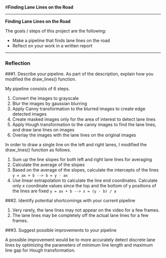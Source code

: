 #**Finding Lane Lines on the Road** 

---

**Finding Lane Lines on the Road**

The goals / steps of this project are the following:
* Make a pipeline that finds lane lines on the road
* Reflect on your work in a written report


[//]: # (Image References)

[image1]: ./examples/grayscale.jpg "Grayscale"

---

### Reflection

###1. Describe your pipeline. As part of the description, explain how you modified the draw_lines() function.

My pipeline consists of 6 steps. 
1. Convert the images to grayscale
2. Blur the images by gaussian blurring
3. Apply Canny transformation to the blurred images to create edge detected images
4. Create masked images only for the area of interest to detect lane lines
5. Apply Hough transformation to the canny images to find the lane lines, and draw lane lines on images
6. Overlay the images with the lane lines on the original images

In order to draw a single line on the left and right lanes, I modified the draw_lines() function as follows.
1. Sum up the line slopes for both left and right lane lines for averaging
2. Calculate the average of the slopes
3. Based on the average of the slopes, calculate the intercepts of the lines
    `y = ax + b --> b = y - ax`
4. Use linear extrapolation to calculate the line end coordinates. Calculate only x coordinate values 
since the top and the bottom of y positions of the lines are fixed
    `y = ax + b --> x = (y - b) / a`


###2. Identify potential shortcomings with your current pipeline

1) Very rarely, the lane lines may not appear on the video for a few frames.
2) The lane lines may be completely off the actual lane lines for a few frames.

###3. Suggest possible improvements to your pipeline

A possible improvement would be to more accurately detect discrete lane lines by optimizing the parameters
of minimum line length and maximum line gap for Hough transformation.

